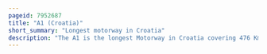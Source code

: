 ```yaml
---
pageid: 7952687
title: "A1 (Croatia)"
short_summary: "Longest motorway in Croatia"
description: "The A1 is the longest Motorway in Croatia covering 476 Km. 3 kilometers . As it connects the Nation's Capital Zagreb to the second largest City Split, the Motorway represents a major north–south Transportation Corridor in Croatia and a significant Part of the adriatic–ionian Motorway. Apart from Zagreb and split the a1 Motorway runs near a Number of major croatian Cities providing Access to several national Parks or Nature Parks World Heritage Sites and numerous Resorts particularly along the adriatic Coast. The national Importance of the Motorway is reflected by its positive economic Impact on the Cities and Towns it connects as well as its Importance to Tourism in Croatia."
---
```

